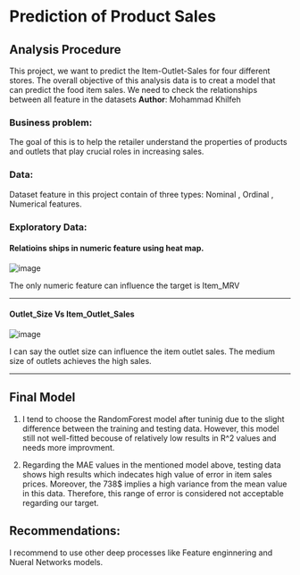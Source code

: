 # Prediction of Product Sales
## Analysis Procedure
This project, we want to predict the Item-Outlet-Sales for four different stores. The overall objective of this analysis data is to creat a model that can predict the food item sales.
We need to check the relationships between all feature in the datasets
**Author**: Mohammad Khilfeh

### Business problem:
The goal of this is to help the retailer understand the properties of products and outlets that play crucial roles in increasing sales.


### Data:
Dataset feature in this project contain of three types: Nominal , Ordinal , Numerical features. 


### Exploratory Data:
#### Relatioins ships in numeric feature using heat map.
![image](https://github.com/user-attachments/assets/3ee392d7-01bd-449c-ab86-f9b9723c5006)

The only numeric feature can influence the target is Item_MRV

---------------------------------------------------
#### Outlet_Size Vs Item_Outlet_Sales
![image](https://github.com/user-attachments/assets/57c7bf46-a8fa-4bbc-aa70-692f0d9ba646)

I can say the outlet size can influence the item outlet sales. 
The medium size of outlets achieves the high sales.

-----------------------------------------------

## Final Model 

1.  I tend to choose the RandomForest model after tuninig due to the slight difference between the training and testing data.
     However, this model still not well-fitted becouse of relatively low results in R^2 values and needs more improvment.


3.  Regarding the MAE values in the mentioned model above, testing data shows high results which indecates high value of error in item sales prices.
     Moreover, the 738$ implies a high variance  from the mean value in this data.
     Therefore, this range of error is considered not acceptable regarding our target.


## Recommendations:
I recommend to use other deep processes like Feature enginnering and Nueral Networks models.











